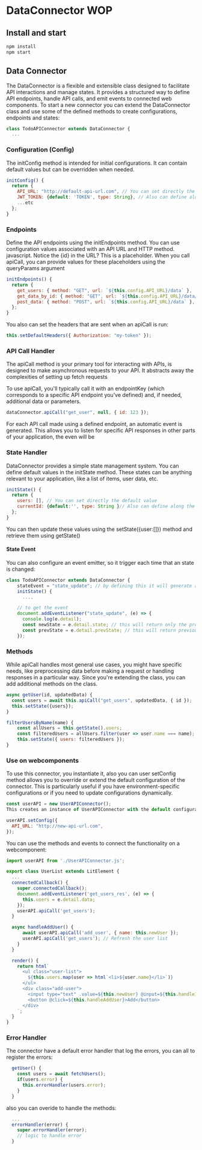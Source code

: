 # DataConnector WOP

## Install and start

```javascript
npm install
npm start
```

## Data Connector

The DataConnector is a flexible and extensible class designed to facilitate API interactions and manage states. It provides a structured way to define API endpoints, handle API calls, and emit events to connected web components. To start a new connector you can extend the DataConnector class and use some of the defined methods to create configurations, endpoints and states:

```javascript
class TodoAPIConnector extends DataConnector {
  ...
```

### Configuration (Config)

The initConfig method is intended for initial configurations. It can contain default values but can be overridden when needed.

```javascript
initConfig() {
  return {
    API_URL: "http://default-api-url.com", // You can set directly the default value
    JWT_TOKEN: {default: 'TOKEN', type: String}, // Also can define along the type
    ...etc
  };
}
```

### Endpoints

Define the API endpoints using the initEndpoints method. You can use configuration values associated with an API URL and HTTP method.
javascript. Notice the {id} in the URL? This is a placeholder. When you call apiCall, you can provide values for these placeholders using the queryParams argument

```javascript
initEndpoints() {
  return {
    get_users: { method: "GET", url: `${this.config.API_URL}/data` },
    get_data_by_id: { method: "GET", url: `${this.config.API_URL}/data/{id}` },
    post_data: { method: "POST", url: `${this.config.API_URL}/data` },
  };
}
```

You also can set the headers that are sent when an apiCall is run:

```javascript
this.setDefaultHeaders({ Authorization: "my-token" });
```

### API Call Handler

The apiCall method is your primary tool for interacting with APIs, is designed to make asynchronous requests to your API. It abstracts away the complexities of setting up fetch requests

To use apiCall, you'll typically call it with an endpointKey (which corresponds to a specific API endpoint you've defined) and, if needed, additional data or parameters.

```javascript
dataConnector.apiCall("get_user", null, { id: 123 });
```

For each API call made using a defined endpoint, an automatic event is generated. This allows you to listen for specific API responses in other parts of your application, the even will be

### State Handler

DataConnector provides a simple state management system. You can define default values in the initState method. These states can be anything relevant to your application, like a list of items, user data, etc.

```javascript
initState() {
  return {
    users: [], // You can set directly the default value
    currentId: {default:'', type: String }// Also can define along the type
  };
}
```

You can then update these values using the setState({user:[]}) method and retrieve them using getState()

#### State Event

You can also configure an event emitter, so it trigger each time that an state is changed:

```javascript
class TodoAPIConnector extends DataConnector {
    stateEvent = "state_update"; // by defining this it will generate a custome event with this name
    initState() {
      ....

    // to get the event
    document.addEventListener("state_update", (e) => {
      console.log(e.detail);
      const newState = e.detail.state; // this will return only the props that changed with it's new value
      const prevState = e.detail.prevState; // this will return previous values
    });

```

### Methods

While apiCall handles most general use cases, you might have specific needs, like preprocessing data before making a request or handling responses in a particular way. Since you're extending the class, you can add additional methods on the class.

```javascript
async getUser(id, updatedData) {
  const users = await this.apiCall("get_users", updatedData, { id });
  this.setState({users});
}

filterUsersByName(name) {
    const allUsers = this.getState().users;
    const filteredUsers = allUsers.filter(user => user.name === name);
    this.setState({ users: filteredUsers });
}
```

### Use on webcomponents

To use this connector, you instantiate it, also you can user setConfig method allows you to override or extend the default configuration of the connector. This is particularly useful if you have environment-specific configurations or if you need to update configurations dynamically.

```javascript
const userAPI = new UserAPIConnector();
This creates an instance of UserAPIConnector with the default configurations, endpoints, and states defined in the initConfig, initEndpoints, and initState methods respectively.

userAPI.setConfig({
  API_URL: "http://new-api-url.com",
});
```

You can use the methods and events to connect the functionality on a webcomponent:

```javascript
import userAPI from './UserAPIConnector.js';

export class UserList extends LitElement {
  ...
  connectedCallback() {
    super.connectedCallback();
    document.addEventListener('get_users_res', (e) => {
      this.users = e.detail.data;
    });
    userAPI.apiCall('get_users');
  }

  async handleAddUser() {
      await userAPI.apiCall('add_user', { name: this.newUser });
      userAPI.apiCall('get_users'); // Refresh the user list
    }
  }

  render() {
    return html`
      <ul class="user-list">
        ${this.users.map(user => html`<li>${user.name}</li>`)}
      </ul>
      <div class="add-user">
        <input type="text" .value=${this.newUser} @input=${this.handleInputChange} placeholder="Add user" />
        <button @click=${this.handleAddUser}>Add</button>
      </div>
    `;
  }
}

```

### Error Handler

The connector have a default error handler that log the errors, you can all to register the errors:

```javascript
  getUser() {
    const users = await fetchUsers();
    if(users.error) {
      this.errorHandler(users.error);
    }
  }
```

also you can overide to handle the methods:

```javascript
  ...
  errorHandler(error) {
    super.errorHandler(error);
    // logic to handle error
  }
```
